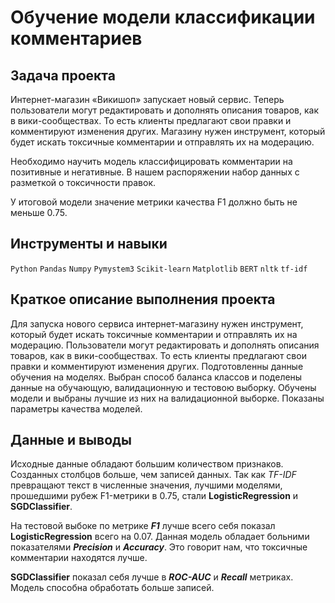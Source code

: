 # Обучение модели классификации комментариев

## Задача проекта

Интернет-магазин «Викишоп» запускает новый сервис. Теперь пользователи могут редактировать и дополнять описания товаров, как в вики-сообществах. То есть клиенты предлагают свои правки и комментируют изменения других. Магазину нужен инструмент, который будет искать токсичные комментарии и отправлять их на модерацию.

Необходимо научить модель классифицировать комментарии на позитивные и негативные. В нашем распоряжении набор данных с разметкой о токсичности правок.

У итоговой модели значение метрики качества F1 должно быть не меньше 0.75.

## Инструменты и навыки

`Python`
`Pandas`
`Numpy`
`Pymystem3`
`Scikit-learn`
`Matplotlib`
`BERT`
`nltk`
`tf-idf`

## Краткое описание выполнения проекта

Для запуска нового сервиса интернет-магазину нужен инструмент, который будет искать токсичные комментарии и отправлять их на модерацию. Пользователи могут редактировать и дополнять описания товаров, как в вики-сообществах. То есть клиенты предлагают свои правки и комментируют изменения других. 
Подготовленны данные обучения на моделях. Выбран способ баланса классов и поделены данные на обучающую, валидационную и тестовою выборку. Обучены модели и выбраны лучшие из них на валидационной выборке. Показаны параметры качества моделей. 

## Данные и выводы

Исходные данные обладают большим количеством признаков. Созданных столбцов больше, чем записей данных. Так как _TF-IDF_ превращают текст в численные значения, лучшими моделями, прошедшими рубеж F1-метрики в 0.75, стали **LogisticRegression** и **SGDClassifier**.

На тестовой выбоке по метрике _**F1**_ лучше всего себя показал **LogisticRegression** всего на 0.07. Данная модель обладает больними показателями _**Precision**_ и _**Accuracy**_. Это говорит нам, что токсичные комментарии находятся лучше.

**SGDClassifier** показал себя лучше в _**ROC-AUC**_ и _**Recall**_ метриках. Модель способна обработать больше записей.
